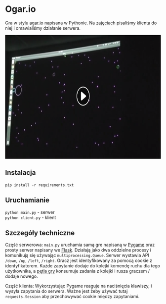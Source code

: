 # Ogar.io
Gra w stylu [agar.io](https://agar.io/) napisana w Pythonie. Na zajęciach pisaliśmy klienta do niej i 
omawialiśmy działanie serwera.

<p align="center">
  <a href="https://www.facebook.com/635087866893182/videos/734805853544690/" target="_blank">
    <img src="movie.png" height="400"/>
  </a>
</p>

## Instalacja

`pip install -r requirements.txt`

## Uruchamianie

`python main.py` - serwer  
`python client.py` - klient  

## Szczegóły techniczne
Część serwerowa: `main.py` uruchamia samą gre napisaną w [Pygame](https://www.pygame.org/news) 
oraz prosty serwer napisany we [Flask](http://flask.pocoo.org/). 
Działają jako dwa oddzielne procesy i komunikują się używając `multiprocessing.Queue`. 
Serwer wystawia API `/down`, `/up`, `/left`, `/right`. 
Gracz jest identyfikowany za pomocą cookie z identyfikatorem. 
Każde zapytanie dodaje do kolejki komendę ruchu dla tego użytkownika, 
a [pętla gry](game.py#L58) konsumuje zadania z kolejki i rusza graczem / dodaje nowego.

Część klienta: Wykorzystując Pygame reaguje na naciśnięcia klawiszy, i wysyła zapytania do serwera. 
Ważne jest żeby używać tutaj `requests.Session` aby przechowywać cookie między zapytaniami.
